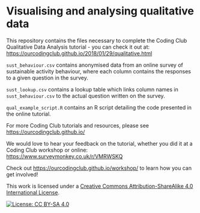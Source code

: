 # Visualising and analysing qualitative data

This repository contains the files necessary to complete the Coding Club Qualitative Data Analysis tutorial - you can check it out at:
https://ourcodingclub.github.io/2018/01/29/qualitative.html

`sust_behaviour.csv` contains anonymised data from an online survey of sustainable activity behaviour, where each column contains the responses to a given question in the survey.

`sust_lookup.csv` contains a lookup table which links column names in `sust_behaviour.csv` to the actual question written on the survey.

`qual_example_script.R` contains an R script detailing the code presented in the online tutorial.

For more Coding Club tutorials and resources, please see 
https://ourcodingclub.github.io/

We would love to hear your feedback on the tutorial, whether you did it at a Coding Club workshop or online: 
https://www.surveymonkey.co.uk/r/VMRWSKQ

Check out https://ourcodingclub.github.io/workshop/ to learn how you can get involved!

This work is licensed under a [Creative Commons Attribution-ShareAlike 4.0 International License](https://creativecommons.org/licenses/by-sa/4.0/).

[![License: CC BY-SA 4.0](https://licensebuttons.net/l/by-sa/4.0/80x15.png)](https://creativecommons.org/licenses/by-sa/4.0/)
